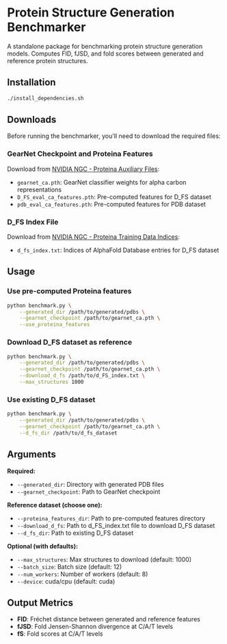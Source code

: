 # Protein Structure Generation Benchmarker

A standalone package for benchmarking protein structure generation models. Computes FID, fJSD, and fold scores between generated and reference protein structures.

## Installation

```bash
./install_dependencies.sh
```

## Downloads

Before running the benchmarker, you'll need to download the required files:

### GearNet Checkpoint and Proteina Features
Download from [NVIDIA NGC - Proteina Auxiliary Files](https://catalog.ngc.nvidia.com/orgs/nvidia/teams/clara/resources/proteina_additional_files/files):
- `gearnet_ca.pth`: GearNet classifier weights for alpha carbon representations
- `D_FS_eval_ca_features.pth`: Pre-computed features for D_FS dataset 
- `pdb_eval_ca_features.pth`: Pre-computed features for PDB dataset

### D_FS Index File  
Download from [NVIDIA NGC - Proteina Training Data Indices](https://catalog.ngc.nvidia.com/orgs/nvidia/teams/clara/resources/proteina_training_data_indices/files):
- `d_fs_index.txt`: Indices of AlphaFold Database entries for D_FS dataset

## Usage

### Use pre-computed Proteina features
```bash
python benchmark.py \
    --generated_dir /path/to/generated/pdbs \
    --gearnet_checkpoint /path/to/gearnet_ca.pth \
    --use_proteina_features
```

### Download D_FS dataset as reference
```bash
python benchmark.py \
    --generated_dir /path/to/generated/pdbs \
    --gearnet_checkpoint /path/to/gearnet_ca.pth \
    --download_d_fs /path/to/d_FS_index.txt \
    --max_structures 1000
```

### Use existing D_FS dataset
```bash
python benchmark.py \
    --generated_dir /path/to/generated/pdbs \
    --gearnet_checkpoint /path/to/gearnet_ca.pth \
    --d_fs_dir /path/to/d_fs_dataset
```

## Arguments

**Required:**
- `--generated_dir`: Directory with generated PDB files
- `--gearnet_checkpoint`: Path to GearNet checkpoint

**Reference dataset (choose one):**
- `--proteina_features_dir`: Path to pre-computed features directory
- `--download_d_fs`: Path to d_FS_index.txt file to download D_FS dataset
- `--d_fs_dir`: Path to existing D_FS dataset

**Optional (with defaults):**
- `--max_structures`: Max structures to download (default: 1000)
- `--batch_size`: Batch size (default: 12)
- `--num_workers`: Number of workers (default: 8)
- `--device`: cuda/cpu (default: cuda)

## Output Metrics

- **FID**: Fréchet distance between generated and reference features
- **fJSD**: Fold Jensen-Shannon divergence at C/A/T levels
- **fS**: Fold scores at C/A/T levels